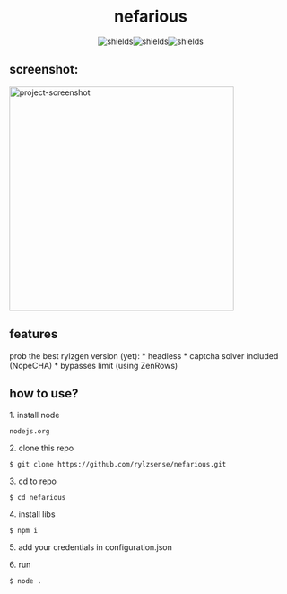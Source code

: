 <h1 align="center" id="title">nefarious</h1>

<p align="center"><img src="https://img.shields.io/badge/works%20for%20me%20and%20the%20devs-FFFFFF" alt="shields"><img src="https://img.shields.io/badge/0%20optimization-FFFFFF" alt="shields"><img src="https://img.shields.io/badge/spaghetti%20code-FFFFFF" alt="shields"></p>

<h2>screenshot:</h2>

<img src="https://cdn.discordapp.com/attachments/1194648108970283080/1203657465007186010/image.png" alt="project-screenshot" width="400" height="400/">

  
  
<h2>features</h2>
prob the best rylzgen version (yet):
*   headless
*   captcha solver included (NopeCHA)
*   bypasses limit (using ZenRows)

<h2>how to use?</h2>

<p>1. install node</p>

```
nodejs.org
```

<p>2. clone this repo</p>

```
$ git clone https://github.com/rylzsense/nefarious.git
```

<p>3. cd to repo</p>

```
$ cd nefarious
```

<p>4. install libs</p>

```
$ npm i
```

<p>5. add your credentials in configuration.json</p>

<p>6. run</p>

```
$ node .
```
